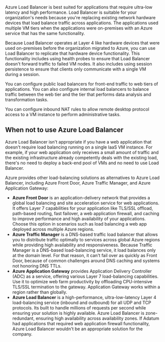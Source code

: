 Azure Load Balancer is best suited for applications that require ultra-low latency and high performance. Load Balancer is suitable for your organization's needs because you're replacing existing network hardware devices that load balance traffic across applications. The applications used multiple VM tiers when the applications were on-premises with an Azure service that has the same functionality.

Because Load Balancer operates at Layer 4 like hardware devices that were used on-premises before the organization migrated to Azure, you can use Load Balancer to replicate that hardware device functionality. This functionality includes using health probes to ensure that Load Balancer doesn't forward traffic to failed VM nodes. It also includes using session persistence to ensure that clients only communicate with a single VM during a session.

You can configure public load balancers for front-end traffic to web tiers of applications. You can also configure internal load balancers to balance traffic between the web tier and the tier that performs data analysis and transformation tasks.

You can configure inbound NAT rules to allow remote desktop protocol access to a VM instance to perform administrative tasks.

## When not to use Azure Load Balancer

Azure Load Balancer isn't appropriate if you have a web application that doesn't require load balancing running on a single IaaS VM instance. For example, if your web application only receives a small amount of traffic and the existing infrastructure already competently deals with the existing load, there's no need to deploy a back-end pool of VMs and no need to use Load Balancer.

Azure provides other load-balancing solutions as alternatives to Azure Load Balancer, including Azure Front Door, Azure Traffic Manager, and Azure Application Gateway:

- **Azure Front Door** is an application-delivery network that provides a global load balancing and site acceleration service for web applications. It offers Layer 7 capabilities for your application like TLS/SSL offload, path-based routing, fast failover, a web application firewall, and caching to improve performance and high availability of your applications. Choose this option in scenarios such as load balancing a web app deployed across multiple Azure regions.
- **Azure Traffic Manager** is a DNS-based traffic load balancer that allows you to distribute traffic optimally to services across global Azure regions while providing high availability and responsiveness. Because Traffic Manager is a DNS-based load-balancing service, it load balances only at the domain level. For that reason, it can't fail over as quickly as Front Door, because of common challenges around DNS caching and systems not honoring DNS TTLs.
- **Azure Application Gateway** provides Application Delivery Controller (ADC) as a service, offering various Layer 7 load-balancing capabilities. Use it to optimize web farm productivity by offloading CPU-intensive TLS/SSL termination to the gateway. Application Gateway works within a region rather than globally.
- **Azure Load Balancer** is a high-performance, ultra-low-latency Layer 4 load-balancing service (inbound and outbound) for all UDP and TCP protocols. Its built to handle millions of requests per second while ensuring your solution is highly available. Azure Load Balancer is zone-redundant, ensuring high availability across availability zones. If Adatum had applications that required web application firewall functionality, Azure Load Balancer wouldn't be an appropriate solution for the company.
